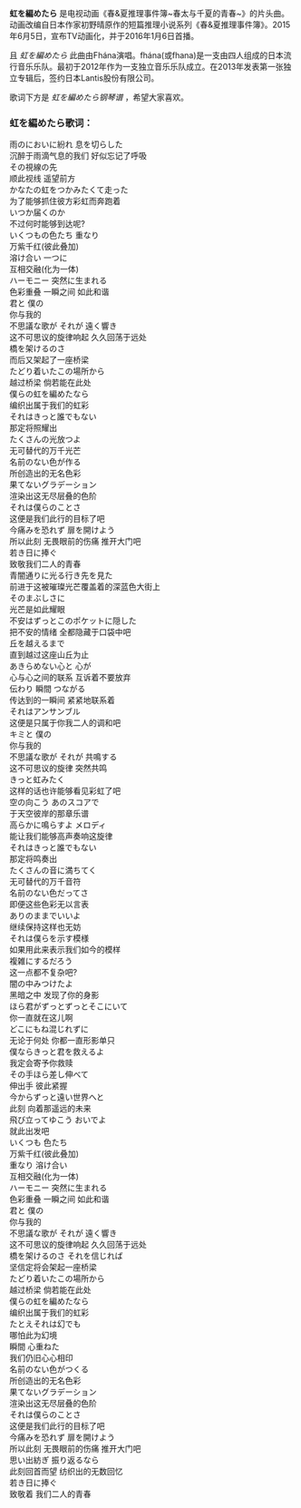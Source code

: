 

**虹を編めたら**
是电视动画《春&夏推理事件簿~春太与千夏的青春~》的片头曲。动画改编自日本作家初野晴原作的短篇推理小说系列《春&夏推理事件簿》。2015年6月5日，宣布TV动画化，并于2016年1月6日首播。

且 _虹を編めたら_
此曲由Fhána演唱。fhána(或fhana)是一支由四人组成的日本流行音乐乐队。最初于2012年作为一支独立音乐乐队成立。在2013年发表第一张独立专辑后，签约日本Lantis股份有限公司。

歌词下方是 _虹を編めたら钢琴谱_ ，希望大家喜欢。

### 虹を編めたら歌词：

雨のにおいに紛れ 息を切らした  
沉醉于雨滴气息的我们 好似忘记了呼吸  
その視線の先  
顺此视线 遥望前方  
かなたの虹をつかみたくて走った  
为了能够抓住彼方彩虹而奔跑着  
いつか届くのか  
不过何时能够到达呢?  
いくつもの色たち 重なり  
万紫千红(彼此叠加)  
溶け合い 一つに  
互相交融(化为一体)  
ハーモニー 突然に生まれる  
色彩重叠 一瞬之间 如此和谐  
君と 僕の  
你与我的  
不思議な歌が それが 遠く響き  
这不可思议的旋律响起 久久回荡于远处  
橋を架けるのさ  
而后又架起了一座桥梁  
たどり着いたこの場所から  
越过桥梁 倘若能在此处  
僕らの虹を編めたなら  
编织出属于我们的虹彩  
それはきっと誰でもない  
那定将照耀出  
たくさんの光放つよ  
无可替代的万千光芒  
名前のない色が作る  
所创造出的无名色彩  
果てないグラデーション  
渲染出这无尽层叠的色阶  
それは僕らのことさ  
这便是我们此行的目标了吧  
今痛みを恐れず 扉を開けよう  
所以此刻 无畏眼前的伤痛 推开大门吧  
若き日に捧ぐ  
致敬我们二人的青春  
青闇通りに光る行き先を見た  
前进于这被璀璨光芒覆盖着的深蓝色大街上  
そのまぶしさに  
光芒是如此耀眼  
不安はずっとこのポケットに隠した  
把不安的情绪 全都隐藏于口袋中吧  
丘を越えるまで  
直到越过这座山丘为止  
あきらめない心と 心が  
心与心之间的联系 互诉着不要放弃  
伝わり 瞬間 つながる  
传达到的一瞬间 紧紧地联系着  
それはアンサンブル  
这便是只属于你我二人的调和吧  
キミと 僕の  
你与我的  
不思議な歌が それが 共鳴する  
这不可思议的旋律 突然共鸣  
きっと虹みたく  
这样的话也许能够看见彩虹了吧  
空の向こう あのスコアで  
于天空彼岸的那章乐谱  
高らかに鳴らすよ メロディ  
能让我们能够高声奏响这旋律  
それはきっと誰でもない  
那定将鸣奏出  
たくさんの音に満ちてく  
无可替代的万千音符  
名前のない色だってさ  
即便这些色彩无以言表  
ありのままでいいよ  
继续保持这样也无妨  
それは僕らを示す模様  
如果用此来表示我们如今的模样  
複雑にするだろう  
这一点都不复杂吧?  
闇の中みつけたよ  
黑暗之中 发现了你的身影  
ほら君がずっとずっとそこにいて  
你一直就在这儿啊  
どこにもね混じれずに  
无论于何处 你都一直形影单只  
僕ならきっと君を救えるよ  
我定会寄予你救赎  
その手ほら差し伸べて  
伸出手 彼此紧握  
今からずっと遠い世界へと  
此刻 向着那遥远的未来  
飛び立ってゆこう おいでよ  
就此出发吧  
いくつも 色たち  
万紫千红(彼此叠加)  
重なり 溶け合い  
互相交融(化为一体)  
ハーモニー 突然に生まれる  
色彩重叠 一瞬之间 如此和谐  
君と 僕の  
你与我的  
不思議な歌が それが 遠く響き  
这不可思议的旋律响起 久久回荡于远处  
橋を架けるのさ それを信じれば  
坚信定将会架起一座桥梁  
たどり着いたこの場所から  
越过桥梁 倘若能在此处  
僕らの虹を編めたなら  
编织出属于我们的虹彩  
たとえそれは幻でも  
哪怕此为幻境  
瞬間 心重ねた  
我们仍旧心心相印  
名前のない色がつくる  
所创造出的无名色彩  
果てないグラデーション  
渲染出这无尽层叠的色阶  
それは僕らのことさ  
这便是我们此行的目标了吧  
今痛みを恐れず 扉を開けよう  
所以此刻 无畏眼前的伤痛 推开大门吧  
思い出紡ぎ 振り返るなら  
此刻回首而望 纺织出的无数回忆  
若き日に捧ぐ  
致敬着 我们二人的青春

